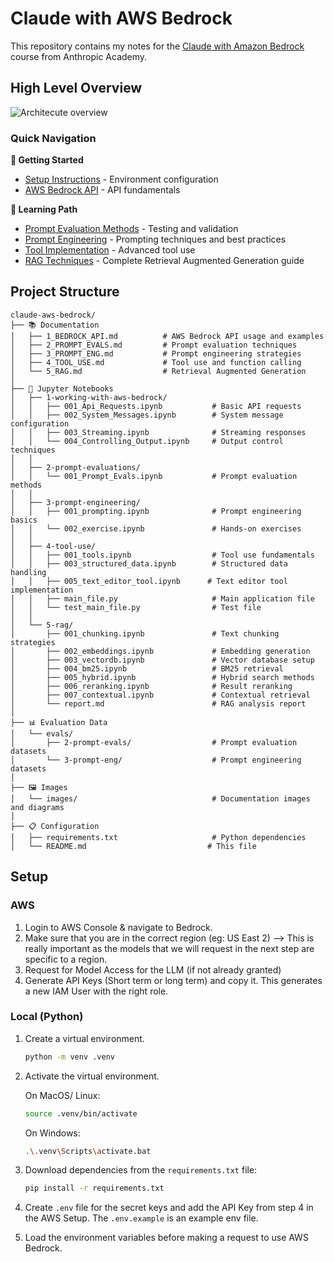 # Claude with AWS Bedrock

This repository contains my notes for the [Claude with Amazon Bedrock](https://anthropic.skilljar.com/claude-in-amazon-bedrock) course from Anthropic Academy.

## High Level Overview
![Architecute overview](https://everpath-course-content.s3-accelerate.amazonaws.com/instructor%2Fa46l9irobhg0f5webscixp0bs%2Fpublic%2F1748557572%2F05_-_001_-_Accessing_the_API_08.1748557571907.png)

<!-- ## My Learnings

1. [Working with the Amazon AWS Bedrock API](./1_BEDROCK_API.md)
2. [Prompt Evaluations](./2_PROMPT_EVALS.md)
3. [Prompt Engineering](./3_PROMPT_ENG.md)
4. [Tool Use](./4_TOOL_USE.md)
5. [Retrieval Augmented Generation](./5_RAG.md)
6. Features of Claude
7. Model Context Protocol
8. Agents -->

### Quick Navigation

**🚀 Getting Started**
- [Setup Instructions](#setup) - Environment configuration
- [AWS Bedrock API](./1_BEDROCK_API.md) - API fundamentals

**📖 Learning Path**
- [Prompt Evaluation Methods](./2_PROMPT_EVALS.md) - Testing and validation
- [Prompt Engineering](./3_PROMPT_ENG.md) - Prompting techniques and best practices
- [Tool Implementation](./4_TOOL_USE.md) - Advanced tool use
- [RAG Techniques](./5_RAG.md) - Complete Retrieval Augmented Generation guide

## Project Structure

```
claude-aws-bedrock/
├── 📚 Documentation
│   ├── 1_BEDROCK_API.md          # AWS Bedrock API usage and examples
│   ├── 2_PROMPT_EVALS.md         # Prompt evaluation techniques
│   ├── 3_PROMPT_ENG.md           # Prompt engineering strategies
│   ├── 4_TOOL_USE.md             # Tool use and function calling
│   └── 5_RAG.md                  # Retrieval Augmented Generation
│
├── 📓 Jupyter Notebooks
│   ├── 1-working-with-aws-bedrock/
│   │   ├── 001_Api_Requests.ipynb           # Basic API requests
│   │   ├── 002_System_Messages.ipynb        # System message configuration
│   │   ├── 003_Streaming.ipynb              # Streaming responses
│   │   └── 004_Controlling_Output.ipynb     # Output control techniques
│   │
│   ├── 2-prompt-evaluations/
│   │   └── 001_Prompt_Evals.ipynb           # Prompt evaluation methods
│   │
│   ├── 3-prompt-engineering/
│   │   ├── 001_prompting.ipynb              # Prompt engineering basics
│   │   └── 002_exercise.ipynb               # Hands-on exercises
│   │
│   ├── 4-tool-use/
│   │   ├── 001_tools.ipynb                  # Tool use fundamentals
│   │   ├── 003_structured_data.ipynb        # Structured data handling
│   │   ├── 005_text_editor_tool.ipynb      # Text editor tool implementation
│   │   ├── main_file.py                     # Main application file
│   │   └── test_main_file.py                # Test file
│   │
│   └── 5-rag/
│       ├── 001_chunking.ipynb               # Text chunking strategies
│       ├── 002_embeddings.ipynb             # Embedding generation
│       ├── 003_vectordb.ipynb               # Vector database setup
│       ├── 004_bm25.ipynb                   # BM25 retrieval
│       ├── 005_hybrid.ipynb                 # Hybrid search methods
│       ├── 006_reranking.ipynb              # Result reranking
│       ├── 007_contextual.ipynb             # Contextual retrieval
│       └── report.md                        # RAG analysis report
│
├── 📊 Evaluation Data
│   └── evals/
│       ├── 2-prompt-evals/                  # Prompt evaluation datasets
│       └── 3-prompt-eng/                    # Prompt engineering datasets
│
├── 🖼️ Images
│   └── images/                              # Documentation images and diagrams
│
├── 📋 Configuration
│   ├── requirements.txt                     # Python dependencies
│   └── README.md                           # This file
```

## Setup

### AWS

1. Login to AWS Console & navigate to Bedrock.
2. Make sure that you are in the correct region (eg: US East 2) --> This is really important as the models that we will request in the next step are specific to a region.
3. Request for Model Access for the LLM (if not already granted)
4. Generate API Keys (Short term or long term) and copy it.
   This generates a new IAM User with the right role.

### Local (Python)

1. Create a virtual environment.
    ```bash
    python -m venv .venv
    ```
2. Activate the virtual environment.

    On MacOS/ Linux:
    ```bash
    source .venv/bin/activate
    ```
    On Windows:
    ```bash
    .\.venv\Scripts\activate.bat
    ```
3. Download dependencies from the `requirements.txt` file:
    ```bash
    pip install -r requirements.txt
    ```
4. Create `.env` file for the secret keys and add the API Key from step 4 in the AWS Setup. The `.env.example` is an example env file.
5. Load the environment variables before making a request to use AWS Bedrock.
